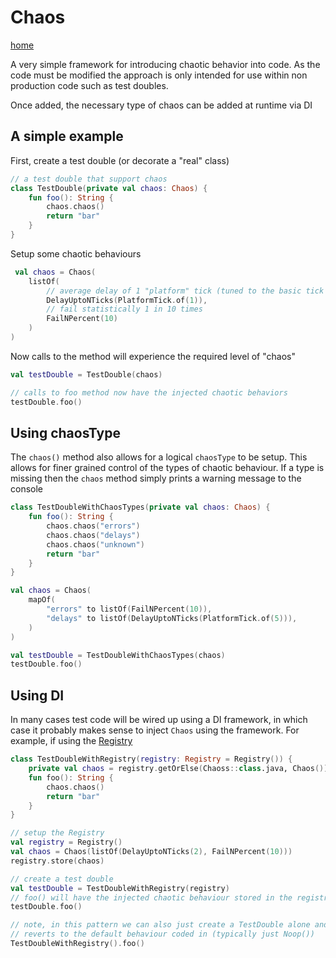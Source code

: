 # Chaos
[home](../README.md)

A very simple framework for introducing chaotic behavior into code. As the code must be modified the approach is only
intended for use within non production code such as test doubles.

Once added, the necessary type of chaos can be added at runtime via DI

## A simple example

First, create a test double (or decorate a "real" class)

```kotlin
// a test double that support chaos 
class TestDouble(private val chaos: Chaos) {
    fun foo(): String {
        chaos.chaos()
        return "bar"
    }
}
```

Setup some chaotic behaviours

```kotlin
 val chaos = Chaos(
    listOf(
        // average delay of 1 "platform" tick (tuned to the basic tick rate on the OS/Hardware)
        DelayUptoNTicks(PlatformTick.of(1)),
        // fail statistically 1 in 10 times
        FailNPercent(10)
    )
)

```

Now calls to the method will experience the required level of "chaos"

```kotlin
val testDouble = TestDouble(chaos)

// calls to foo method now have the injected chaotic behaviors 
testDouble.foo()
```

## Using chaosType

The `chaos()` method also allows for a logical `chaosType` to be setup. This allows for finer grained control of the
types of chaotic behaviour. If a type is missing then the `chaos` method simply prints a warning message to the console

```kotlin
class TestDoubleWithChaosTypes(private val chaos: Chaos) {
    fun foo(): String {
        chaos.chaos("errors")
        chaos.chaos("delays")
        chaos.chaos("unknown")
        return "bar"
    }
}

val chaos = Chaos(
    mapOf(
        "errors" to listOf(FailNPercent(10)),
        "delays" to listOf(DelayUptoNTicks(PlatformTick.of(5))),
    )
)

val testDouble = TestDoubleWithChaosTypes(chaos)
testDouble.foo()
```

## Using DI

In many cases test code will be wired up using a DI framework, in which case it probably makes sense to inject `Chaos`
using the framework. For example, if using the [Registry](https://github.com/mycordaapp/registry#readme)

```kotlin
class TestDoubleWithRegistry(registry: Registry = Registry()) {
    private val chaos = registry.getOrElse(Chaoss::class.java, Chaos())
    fun foo(): String {
        chaos.chaos()
        return "bar"
    }
}

// setup the Registry
val registry = Registry()
val chaos = Chaos(listOf(DelayUptoNTicks(2), FailNPercent(10)))
registry.store(chaos)

// create a test double 
val testDouble = TestDoubleWithRegistry(registry)
// foo() will have the injected chaotic behaviour stored in the registry
testDouble.foo()

// note, in this pattern we can also just create a TestDouble alone and everything 
// reverts to the default behaviour coded in (typically just Noop())
TestDoubleWithRegistry().foo()

```